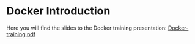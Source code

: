 # Docker Introduction

Here you will find the slides to the Docker training presentation: [Docker-training.pdf](../Docker-training.pdf)
